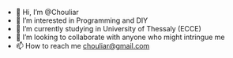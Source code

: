- 👋 Hi, I’m @Chouliar
- 👀 I’m interested in Programming and DIY  
- 🌱 I’m currently studying in University of Thessaly (ECCE)  
- 💞️ I’m looking to collaborate with anyone who might intringue me 
- 📫 How to reach me chouliar@gmail.com

<!---
Chouliar/Chouliar is a ✨ special ✨ repository because its `README.md` (this file) appears on your GitHub profile.
You can click the Preview link to take a look at your changes.
--->
